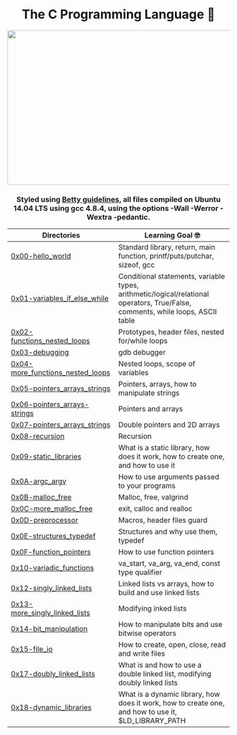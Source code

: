 <h1 align="center"> The C Programming Language 👵 </h1>

<p align="center">
  <img width="700" height="350" src="https://i2.wp.com/nileease.com/wp-content/uploads/2020/08/ea862c2c1781bb4233ef774f8dfe7f19.gif">
</p>

<h3 align="center">Styled using <a href="https://github.com/holbertonschool/Betty/wiki">Betty guidelines</a>, all files compiled on Ubuntu 14.04 LTS using gcc 4.8.4, using the options -Wall -Werror -Wextra -pedantic.</h3>

| Directories | Learning Goal 🤓 |
| --- | --- |
| [0x00-hello_world](https://github.com/cmdelcarmen/holbertonschool-low_level_programming/tree/main/0x00-hello_world) | Standard library, return, main function, printf/puts/putchar, sizeof, gcc |
| [0x01-variables_if_else_while](https://github.com/cmdelcarmen/holbertonschool-low_level_programming/tree/main/0x01-variables_if_else_while) | Conditional statements, variable types, arithmetic/logical/relational operators, True/False, comments, while loops, ASCII table |
| [0x02-functions_nested_loops](https://github.com/cmdelcarmen/holbertonschool-low_level_programming/tree/main/0x02-functions_nested_loops) | Prototypes, header files, nested for/while loops |
| [0x03-debugging](https://github.com/cmdelcarmen/holbertonschool-low_level_programming/tree/main/0x03-debugging) | gdb debugger |
| [0x04-more_functions_nested_loops](https://github.com/cmdelcarmen/holbertonschool-low_level_programming/tree/main/0x04-more_functions_nested_loops) | Nested loops, scope of variables |
| [0x05-pointers_arrays_strings](https://github.com/cmdelcarmen/holbertonschool-low_level_programming/tree/main/0x05-pointers_arrays_strings) | Pointers, arrays, how to manipulate strings |
| [0x06-pointers_arrays-strings](https://github.com/cmdelcarmen/holbertonschool-low_level_programming/tree/main/0x06-pointers_arrays_strings) | Pointers and arrays |
| [0x07-pointers_arrays_strings](https://github.com/cmdelcarmen/holbertonschool-low_level_programming/tree/main/0x07-pointers_arrays_strings) | Double pointers and 2D arrays |
| [0x08-recursion](https://github.com/cmdelcarmen/holbertonschool-low_level_programming/tree/main/0x08-recursion) | Recursion |
| [0x09-static_libraries](https://github.com/cmdelcarmen/holbertonschool-low_level_programming/tree/main/0x09-static_libraries) | What is a static library, how does it work, how to create one, and how to use it |
| [0x0A-argc_argv](https://github.com/cmdelcarmen/holbertonschool-low_level_programming/tree/main/0x0A-argc_argv) | How to use arguments passed to your programs |
| [0x0B-malloc_free](https://github.com/cmdelcarmen/holbertonschool-low_level_programming/tree/main/0x0B-malloc_free) | Malloc, free, valgrind |
| [0x0C-more_malloc_free ](https://github.com/cmdelcarmen/holbertonschool-low_level_programming/tree/main/0x0C-more_malloc_free) | exit, calloc and realloc |
  [0x0D-preprocessor](https://github.com/cmdelcarmen/holbertonschool-low_level_programming/tree/main/0x0D-preprocessor) | Macros, header files guard |
| [0x0E-structures_typedef](https://github.com/cmdelcarmen/holbertonschool-low_level_programming/tree/main/0x0E-structures_typedef) | Structures and why use them, typedef |
| [0x0F-function_pointers](https://github.com/cmdelcarmen/holbertonschool-low_level_programming/tree/main/0x0F-function_pointers) | How to use function pointers |
| [0x10-variadic_functions ](https://github.com/cmdelcarmen/holbertonschool-low_level_programming/tree/main/0x10-variadic_functions) |va_start, va_arg, va_end, const type qualifier |
| [0x12-singly_linked_lists ](https://github.com/cmdelcarmen/holbertonschool-low_level_programming/tree/main/0x12-singly_linked_lists) | Linked lists vs arrays, how to build and use linked lists |
| [0x13-more_singly_linked_lists](https://github.com/cmdelcarmen/holbertonschool-low_level_programming/tree/main/0x13-more_singly_linked_lists) |Modifying inked lists |
| [0x14-bit_manipulation](https://github.com/cmdelcarmen/holbertonschool-low_level_programming/tree/main/0x14-bit_manipulation) | How to manipulate bits and use bitwise operators |
| [0x15-file_io ](https://github.com/cmdelcarmen/holbertonschool-low_level_programming/tree/main/0x15-file_io) | How to create, open, close, read and write files |
| [0x17-doubly_linked_lists](https://github.com/cmdelcarmen/holbertonschool-low_level_programming/tree/main/0x17-doubly_linked_lists) | What is and how to use a double linked list, modifying doubly linked lists |
| [0x18-dynamic_libraries](https://github.com/cmdelcarmen/holbertonschool-low_level_programming/tree/main/0x18-dynamic_libraries) | What is a dynamic library, how does it work, how to create one, and how to use it, $LD_LIBRARY_PATH |
